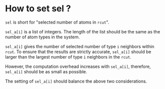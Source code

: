 # How to set sel ?

`sel` is short for "selected number of atoms in `rcut`".

`sel_a[i]` is a list of integers. The length of the list should be the same as the number of atom types in the system. 

`sel_a[i]` gives the number of selected number of type `i` neighbors within `rcut`. To ensure that the results are strictly accurate, `sel_a[i]` should be larger than the largest number of type `i` neighbors in the `rcut`.

However, the computation overhead increases with `sel_a[i]`, therefore, `sel_a[i]` should be as small as possible.

The setting of `sel_a[i]` should balance the above two considerations.
